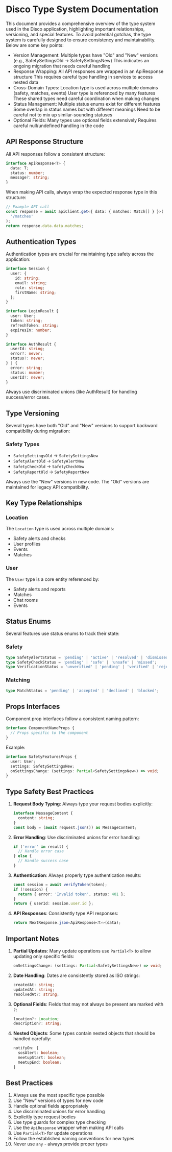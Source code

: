 # Disco Type System Documentation

This document provides a comprehensive overview of the type system used in the Disco application, highlighting important relationships, versioning, and special features.
To avoid potential gotchas, the type system is carefully designed to ensure consistency and maintainability. Below are some key points:

- Version Management:
  Multiple types have "Old" and "New" versions (e.g., SafetySettingsOld → SafetySettingsNew)
  This indicates an ongoing migration that needs careful handling
- Response Wrapping:
  All API responses are wrapped in an ApiResponse<T> structure
  This requires careful type handling in services to access nested data
- Cross-Domain Types:
  Location type is used across multiple domains (safety, matches, events)
  User type is referenced by many features
  These shared types need careful coordination when making changes
- Status Management:
  Multiple status enums exist for different features
  Some overlap in status names but with different meanings
  Need to be careful not to mix up similar-sounding statuses
- Optional Fields:
  Many types use optional fields extensively
  Requires careful null/undefined handling in the code

## API Response Structure

All API responses follow a consistent structure:

```typescript
interface ApiResponse<T> {
  data: T;
  status: number;
  message?: string;
}
```

When making API calls, always wrap the expected response type in this structure:

```typescript
// Example API call
const response = await apiClient.get<{ data: { matches: Match[] } }>(
  '/matches'
);
return response.data.data.matches;
```

## Authentication Types

Authentication types are crucial for maintaining type safety across the application:

```typescript
interface Session {
  user: {
    id: string;
    email: string;
    role: string;
    firstName: string;
  };
}

interface LoginResult {
  user: User;
  token: string;
  refreshToken: string;
  expiresIn: number;
}

interface AuthResult {
  userId: string;
  error?: never;
  status?: never;
} | {
  error: string;
  status: number;
  userId?: never;
}
```

Always use discriminated unions (like AuthResult) for handling success/error cases.

## Type Versioning

Several types have both "Old" and "New" versions to support backward compatibility during migration:

### Safety Types

- `SafetySettingsOld` → `SafetySettingsNew`
- `SafetyAlertOld` → `SafetyAlertNew`
- `SafetyCheckOld` → `SafetyCheckNew`
- `SafetyReportOld` → `SafetyReportNew`

Always use the "New" versions in new code. The "Old" versions are maintained for legacy API compatibility.

## Key Type Relationships

### Location

The `Location` type is used across multiple domains:

- Safety alerts and checks
- User profiles
- Events
- Matches

### User

The `User` type is a core entity referenced by:

- Safety alerts and reports
- Matches
- Chat rooms
- Events

## Status Enums

Several features use status enums to track their state:

### Safety

```typescript
type SafetyAlertStatus = 'pending' | 'active' | 'resolved' | 'dismissed';
type SafetyCheckStatus = 'pending' | 'safe' | 'unsafe' | 'missed';
type VerificationStatus = 'unverified' | 'pending' | 'verified' | 'rejected';
```

### Matching

```typescript
type MatchStatus = 'pending' | 'accepted' | 'declined' | 'blocked';
```

## Props Interfaces

Component prop interfaces follow a consistent naming pattern:

```typescript
interface ComponentNameProps {
  // Props specific to the component
}
```

Example:

```typescript
interface SafetyFeaturesProps {
  user: User;
  settings: SafetySettingsNew;
  onSettingsChange: (settings: Partial<SafetySettingsNew>) => void;
}
```

## Type Safety Best Practices

1. **Request Body Typing**: Always type your request bodies explicitly:
   ```typescript
   interface MessageContent {
     content: string;
   }
   const body = (await request.json()) as MessageContent;
   ```

2. **Error Handling**: Use discriminated unions for error handling:
   ```typescript
   if ('error' in result) {
     // Handle error case
   } else {
     // Handle success case
   }
   ```

3. **Authentication**: Always properly type authentication results:
   ```typescript
   const session = await verifyToken(token);
   if (!session) {
     return { error: 'Invalid token', status: 401 };
   }
   return { userId: session.user.id };
   ```

4. **API Responses**: Consistently type API responses:
   ```typescript
   return NextResponse.json<ApiResponse<T>>(data);
   ```

## Important Notes

1. **Partial Updates**: Many update operations use `Partial<T>` to allow updating only specific fields:
   ```typescript
   onSettingsChange: (settings: Partial<SafetySettingsNew>) => void;
   ```

2. **Date Handling**: Dates are consistently stored as ISO strings:
   ```typescript
   createdAt: string;
   updatedAt: string;
   resolvedAt?: string;
   ```

3. **Optional Fields**: Fields that may not always be present are marked with `?`:
   ```typescript
   location?: Location;
   description?: string;
   ```

4. **Nested Objects**: Some types contain nested objects that should be handled carefully:
   ```typescript
   notifyOn: {
     sosAlert: boolean;
     meetupStart: boolean;
     meetupEnd: boolean;
   }
   ```

## Best Practices

1. Always use the most specific type possible
2. Use "New" versions of types for new code
3. Handle optional fields appropriately
4. Use discriminated unions for error handling
5. Explicitly type request bodies
6. Use type guards for complex type checking
7. Use the `ApiResponse` wrapper when making API calls
8. Use `Partial<T>` for update operations
9. Follow the established naming conventions for new types
10. Never use `any` - always provide proper types
